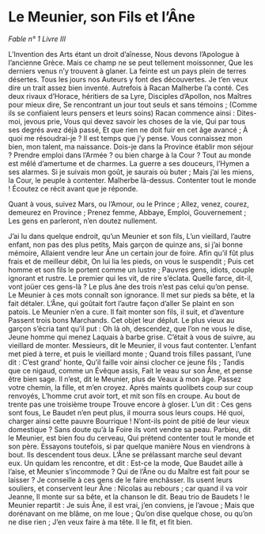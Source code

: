 # Le Meunier, son Fils et l’Âne

*Fable n° 1*
*Livre III*

L’Invention des Arts étant un droit d’aînesse,
Nous devons l’Apologue à l’ancienne Grèce.
Mais ce champ ne se peut tellement moissonner,
Que les derniers venus n’y trouvent à glaner.
La feinte est un pays plein de terres désertes.
Tous les jours nos Auteurs y font des découvertes.
Je t’en veux dire un trait assez bien inventé.
Autrefois à Racan Malherbe l’a conté.
Ces deux rivaux d’Horace, héritiers de sa Lyre,
Disciples d’Apollon, nos Maîtres pour mieux dire,
Se rencontrant un jour tout seuls et sans témoins ;
(Comme ils se confiaient leurs pensers et leurs soins)
Racan commence ainsi : Dites-moi, jevous prie,
Vous qui devez savoir les choses de la vie,
Qui par tous ses degrés avez déjà passé,
Et que rien ne doit fuir en cet âge avancé ;
À quoi me résoudrai-je ? Il est temps que j’y pense.
Vous connaissez mon bien, mon talent, ma naissance.
Dois-je dans la Province établir mon séjour ?
Prendre emploi dans l’Armée ? ou bien charge à la Cour ?
Tout au monde est mêlé d’amertume et de charmes.
La guerre a ses douceurs, l’Hymen a ses alarmes.
Si je suivais mon goût, je saurais où buter ;
Mais j’ai les miens, la Cour, le peuple à contenter.
Malherbe là-dessus. Contenter tout le monde !
Écoutez ce récit avant que je réponde.

Quant à vous, suivez Mars, ou l’Amour, ou le Prince ;
Allez, venez, courez, demeurez en Province ;
Prenez femme, Abbaye, Emploi, Gouvernement ;
Les gens en parleront, n’en doutez nullement.

J’ai lu dans quelque endroit, qu’un Meunier et son fils,
L’un vieillard, l’autre enfant, non pas des plus petits,
Mais garçon de quinze ans, si j’ai bonne mémoire,
Allaient vendre leur Âne un certain jour de foire.
Afin qu’il fût plus frais et de meilleur débit,
On lui lia les pieds, on vous le suspendit ;
Puis cet homme et son fils le portent comme un lustre ;
Pauvres gens, idiots, couple ignorant et rustre.
Le premier qui les vit, de rire s’éclata.
Quelle farce, dit-il, vont joüer ces gens-là ?
Le plus âne des trois n’est pas celui qu’on pense.
Le Meunier à ces mots connaît son ignorance.
Il met sur pieds sa bête, et la fait détaler.
L’Âne, qui goûtait fort l’autre façon d’aller
Se plaint en son patois. Le Meunier n’en a cure.
Il fait monter son fils, il suit, et d’aventure
Passent trois bons Marchands. Cet objet leur déplut.
Le plus vieux au garçon s’écria tant qu’il put :
Oh là oh, descendez, que l’on ne vous le dise,
Jeune homme qui menez Laquais à barbe grise.
C’était à vous de suivre, au vieillard de monter.
Messieurs, dit le Meunier, il vous faut contenter.
L’enfant met pied à terre, et puis le vieillard monte ;
Quand trois filles passant, l’une dit : C’est grand’ honte,
Qu’il faille voir ainsi clocher ce jeune fils ;
Tandis que ce nigaud, comme un Évêque assis,
Fait le veau sur son Âne, et pense être bien sage.
Il n’est, dit le Meunier, plus de Veaux à mon âge.
Passez votre chemin, la fille, et m’en croyez.
Après maints quolibets coup sur coup renvoyés,
L’homme crut avoir tort, et mit son fils en croupe.
Au bout de trente pas une troisième troupe
Trouve encore à gloser. L’un dit : Ces gens sont fous,
Le Baudet n’en peut plus, il mourra sous leurs coups.
Hé quoi, charger ainsi cette pauvre Bourrique !
N’ont-ils point de pitié de leur vieux domestique ?
Sans doute qu’à la Foire ils vont vendre sa peau.
Parbieu, dit le Meunier, est bien fou du cerveau,
Qui prétend contenter tout le monde et son père.
Essayons toutefois, si par quelque manière
Nous en viendrons à bout. Ils descendent tous deux.
L’Âne se prélassant marche seul devant eux.
Un quidam les rencontre, et dit : Est-ce la mode,
Que Baudet aille à l’aise, et Meunier s’incommode ?
Qui de l’Âne ou du Maître est fait pour se laisser ?
Je conseille à ces gens de le faire enchâsser.
Ils usent leurs souliers, et conservent leur Âne :
Nicolas au rebours ; car quand il va voir Jeanne,
Il monte sur sa bête, et la chanson le dit.
Beau trio de Baudets ! le Meunier repartit :
Je suis Âne, il est vrai, j’en conviens, je l’avoue ;
Mais que dorénavant on me blâme, on me loue ;
Qu’on dise quelque chose, ou qu’on ne dise rien ;
J’en veux faire à ma tête. Il le fit, et fit bien.
